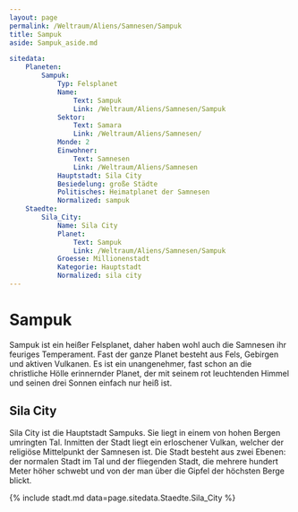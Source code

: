 ```yaml
---
layout: page
permalink: /Weltraum/Aliens/Samnesen/Sampuk
title: Sampuk
aside: Sampuk_aside.md

sitedata:
    Planeten:
        Sampuk:
            Typ: Felsplanet
            Name:
                Text: Sampuk
                Link: /Weltraum/Aliens/Samnesen/Sampuk
            Sektor:
                Text: Samara
                Link: /Weltraum/Aliens/Samnesen/
            Monde: 2
            Einwohner:
                Text: Samnesen
                Link: /Weltraum/Aliens/Samnesen
            Hauptstadt: Sila City
            Besiedelung: große Städte
            Politisches: Heimatplanet der Samnesen
            Normalized: sampuk
    Staedte:
        Sila_City:
            Name: Sila City
            Planet:
                Text: Sampuk
                Link: /Weltraum/Aliens/Samnesen/Sampuk
            Groesse: Millionenstadt
            Kategorie: Hauptstadt
            Normalized: sila city
---
```


# Sampuk

Sampuk ist ein heißer Felsplanet, daher haben wohl auch die Samnesen ihr feuriges Temperament. Fast der ganze Planet besteht aus Fels, Gebirgen und aktiven Vulkanen. Es ist ein unangenehmer, fast schon an die christliche Hölle erinnernder Planet, der mit seinem rot leuchtenden Himmel und seinen drei Sonnen einfach nur heiß ist.

## Sila City

Sila City ist die Hauptstadt Sampuks. Sie liegt in einem von hohen Bergen umringten Tal. Inmitten der Stadt liegt ein erloschener Vulkan, welcher der religiöse Mittelpunkt der Samnesen ist. Die Stadt besteht aus zwei Ebenen: der normalen Stadt im Tal und der fliegenden Stadt, die mehrere hundert Meter höher schwebt und von der man über die Gipfel der höchsten Berge blickt.

{% include stadt.md data=page.sitedata.Staedte.Sila_City %}
